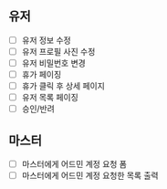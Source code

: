 ## 유저 
- [ ] 유저 정보 수정
- [ ] 유저 프로필 사진 수정
- [ ] 유저 비밀번호 변경
- [ ] 휴가 페이징 
- [ ] 휴가 클릭 후 상세 페이지 
- [ ] 유저 목록 페이징 
- [ ] 승인/반려
## 마스터 
- [ ] 마스터에게 어드민 계정 요청 폼
- [ ] 마스터에게 어드민 계정 요청한 목록 출력